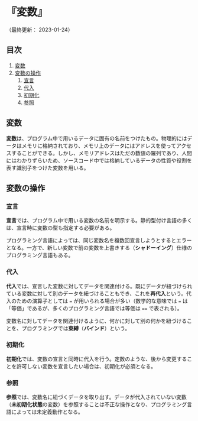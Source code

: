 # 『変数』

（最終更新： 2023-01-24）


## 目次

1. [変数](#変数)
1. [変数の操作](#変数の操作)
	1. [宣言](#宣言)
	1. [代入](#代入)
	1. [初期化](#初期化)
	1. [参照](#参照)


## 変数

**変数**は、プログラム中で用いるデータに固有の名前をつけたもの。物理的にはデータはメモリに格納されており、メモリ上のデータにはアドレスを使ってアクセスすることができる。しかし、メモリアドレスはただの数値の羅列であり、人間にはわかりずらいため、ソースコード中では格納しているデータの性質や役割を表す識別子をつけた変数を用いる。


## 変数の操作

### 宣言

**宣言**では、プログラム中で用いる変数の名前を明示する。静的型付け言語の多くは、宣言時に変数の型も指定する必要がある。

プログラミング言語によっては、同じ変数名を複数回宣言しようとするとエラーとなる。一方で、新しい変数で前の変数を上書きする（**シャドーイング**）仕様のプログラミング言語もある。

### 代入

**代入**では、宣言した変数に対してデータを関連付ける。既にデータが紐づけられている変数に対して別のデータを紐づけることもでき、これを**再代入**という。代入のための演算子としては `=` が用いられる場合が多い（数学的な意味では `=` は「等価」であるが、多くのプログラミング言語では等価は `==` で表される）。

変数名に対してデータを関連付けるように、何かに対して別の何かを紐づけることを、プログラミングでは**束縛**（**バインド**）という。

### 初期化

**初期化**では、変数の宣言と同時に代入を行う。定数のような、後から変更することを許可しない変数を宣言したい場合は、初期化が必須となる。

### 参照

**参照**では、変数名に紐づくデータを取り出す。データが代入されていない変数（**未初期化状態**の変数）を参照することは不正な操作となり、プログラミング言語によっては未定義動作となる。
